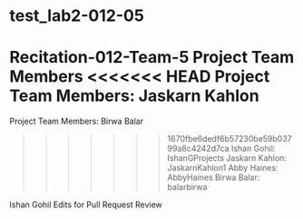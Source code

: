 # test_lab2-012-05
Recitation-012-Team-5
Project Team Members
<<<<<<< HEAD
Project Team Members: Jaskarn Kahlon
=======
Project Team Members: Birwa Balar
>>>>>>> 1670fbe6dedf6b57230be59b03799a8c4242d7ca
Ishan Gohil: IshanGProjects
Jaskarn Kahlon: JaskarnKahlon1
Abby Haines: AbbyHaines
Birwa Balar: balarbirwa

Ishan Gohil Edits for Pull Request Review



